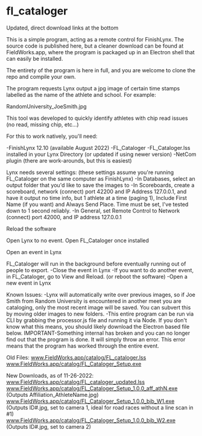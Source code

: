# fl_cataloger

Updated, direct download links at the bottom

This is a simple program, acting as a remote control for FinishLynx. The source code is published here, but a cleaner download can be found at FieldWorks.app, where the program is packaged up in an Electron shell that can easily be installed.

The entirety of the program is here in full, and you are welcome to clone the repo and compile your own.

The program requests Lynx output a jpg image of certain time stamps labelled as the name of the athlete and school. For example:

RandomUniversity_JoeSmith.jpg

This tool was developed to quickly identify athletes with chip read issues (no read, missing chip, etc...)

For this to work natively, you'll need:

-FinishLynx 12.10 (available August 2022)
-FL_Cataloger
-FL_Cataloger.lss installed in your Lynx Directory (or updated if using newer version)
-NetCom plugin (there are work-arounds, but this is easiest)

Lynx needs several settings:
(these settings assume you're running FL_Cataloger on the same computer as FinishLynx)
-In Databases, select an output folder that you'd like to save the images to
-In Scoreboards, create a scoreboard, network (connect) port 42200 and IP Address 127.0.0.1, and have it output no time info, but 1 athlete at a time (paging 1), Include First Name (if you want) and Always Send Place.
Time must be set, I've tested down to 1 second reliably.
-In General, set Remote Control to Network (connect) port 42000, and IP address 127.0.0.1

Reload the software

Open Lynx to no event.
Open FL_Cataloger once installed

Open an event in Lynx

FL_Cataloger will run in the background before eventually running out of people to export.
-Close the event in Lynx
-If you want to do another event, in FL_Cataloger, go to View and Reload. (or reboot the software)
-Open a new event in Lynx

Known Issues:
-Lynx will automatically write over previous images, so if Joe Smith from Random University is encountered in another meet you are cataloging, only the most recent image will be saved. You can subvert this by moving older images to new folders.
-This entire program can be run via CLI by grabbing the processor.js file and running it via Node. If you don't know what this means, you should likely download the Electron based file below.
IMPORTANT-Something internal has broken and you can no longer find out that the program is done.  It will simply throw an error. This error means that the program has worked through the entire event.

Old Files:
www.FieldWorks.app/catalog/FL_cataloger.lss
www.FieldWorks.app/catalog/FL_Cataloger_Setup.exe

New Downloads, as of 11-26-2022:
www.FieldWorks.app/catalog/FL_cataloger_updated.lss<br>
www.FieldWorks.app/catalog/FL_Cataloger_Setup_1.0.0_aff_athN.exe  (Outputs Affiliation_AthleteName.jpg)<br>
www.FieldWorks.app/catalog/FL_Cataloger_Setup_1.0.0_bib_W1.exe (Outputs ID#.jpg, set to camera 1, ideal for road races without a line scan in #1)<br>
www.FieldWorks.app/catalog/FL_Cataloger_Setup_1.0.0_bib_W2.exe (Outputs ID#.jpg, set to camera 2)<br>
